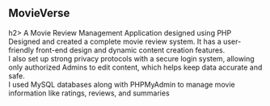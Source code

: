 <h2>MovieVerse</h2>h2>
A Movie Review Management Application designed using PHP
<br>
Designed and created a complete movie review system. It has a user-friendly front-end design and dynamic content creation features.
<br>
I also set up strong privacy protocols with a secure login system, allowing only authorized Admins to edit content, which helps keep data accurate and safe.
<br>
I used MySQL databases along with PHPMyAdmin to manage movie information like ratings, reviews, and summaries
